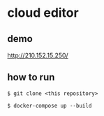 # cloud editor
## demo

http://210.152.15.250/

## how to run

```
$ git clone <this repository>

$ docker-compose up --build

```
